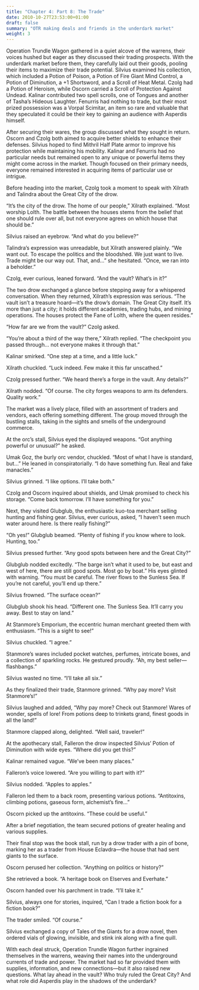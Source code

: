 ```yaml
---
title: "Chapter 4: Part 8: The Trade"
date: 2010-10-27T23:53:00+01:00
draft: false
summary: "OTR making deals and friends in the underdark market"
weight: 3
---
```


Operation Trundle Wagon gathered in a quiet alcove of the warrens, their voices hushed but eager as they discussed their trading prospects. With the underdark market before them, they carefully laid out their goods, pooling their items to maximize their trade potential. Silvius examined his collection, which included a Potion of Poison, a Potion of Fire Giant Mind Control, a Potion of Diminution, a +1 Shortsword, and a Scroll of Heat Metal. Czolg had a Potion of Heroism, while Oscorn carried a Scroll of Protection Against Undead. Kalinar contributed two spell scrolls, one of Tongues and another of Tasha’s Hideous Laughter. Fenurris had nothing to trade, but their most prized possession was a Vorpal Scimitar, an item so rare and valuable that they speculated it could be their key to gaining an audience with Asperdis himself.

After securing their wares, the group discussed what they sought in return. Oscorn and Czolg both aimed to acquire better shields to enhance their defenses. Silvius hoped to find Mithril Half Plate armor to improve his protection while maintaining his mobility. Kalinar and Fenurris had no particular needs but remained open to any unique or powerful items they might come across in the market. Though focused on their primary needs, everyone remained interested in acquiring items of particular use or intrigue.

Before heading into the market, Czolg took a moment to speak with Xilrath and Talindra about the Great City of the drow.

“It’s the city of the drow. The home of our people,” Xilrath explained. “Most worship Lolth. The battle between the houses stems from the belief that one should rule over all, but not everyone agrees on which house that should be.”

Silvius raised an eyebrow. “And what do you believe?”

Talindra’s expression was unreadable, but Xilrath answered plainly. “We want out. To escape the politics and the bloodshed. We just want to live. Trade might be our way out. That, and…” she hesitated. “Once, we ran into a beholder.”

Czolg, ever curious, leaned forward. “And the vault? What’s in it?”

The two drow exchanged a glance before stepping away for a whispered conversation. When they returned, Xilrath’s expression was serious. “The vault isn’t a treasure hoard—it’s the drow’s domain. The Great City itself. It’s more than just a city; it holds different academies, trading hubs, and mining operations. The houses protect the Fane of Lolth, where the queen resides.”

“How far are we from the vault?” Czolg asked.

“You’re about a third of the way there,” Xilrath replied. “The checkpoint you passed through… not everyone makes it through that.”

Kalinar smirked. “One step at a time, and a little luck.”

Xilrath chuckled. “Luck indeed. Few make it this far unscathed.”

Czolg pressed further. “We heard there’s a forge in the vault. Any details?”

Xilrath nodded. “Of course. The city forges weapons to arm its defenders. Quality work.”

The market was a lively place, filled with an assortment of traders and vendors, each offering something different. The group moved through the bustling stalls, taking in the sights and smells of the underground commerce.

At the orc’s stall, Silvius eyed the displayed weapons. “Got anything powerful or unusual?” he asked.

Umak Goz, the burly orc vendor, chuckled. “Most of what I have is standard, but…” He leaned in conspiratorially. “I do have something fun. Real and fake manacles.”

Silvius grinned. “I like options. I’ll take both.”

Czolg and Oscorn inquired about shields, and Umak promised to check his storage. “Come back tomorrow. I’ll have something for you.”

Next, they visited Glubglub, the enthusiastic kuo-toa merchant selling hunting and fishing gear. Silvius, ever curious, asked, “I haven’t seen much water around here. Is there really fishing?”

“Oh yes!” Glubglub beamed. “Plenty of fishing if you know where to look. Hunting, too.”

Silvius pressed further. “Any good spots between here and the Great City?”

Glubglub nodded excitedly. “The barge isn’t what it used to be, but east and west of here, there are still good spots. Most go by boat.” His eyes glinted with warning. “You must be careful. The river flows to the Sunless Sea. If you’re not careful, you’ll end up there.”

Silvius frowned. “The surface ocean?”

Glubglub shook his head. “Different one. The Sunless Sea. It’ll carry you away. Best to stay on land.”

At Stanmore’s Emporium, the eccentric human merchant greeted them with enthusiasm. “This is a sight to see!”

Silvius chuckled. “I agree.”

Stanmore’s wares included pocket watches, perfumes, intricate boxes, and a collection of sparkling rocks. He gestured proudly. “Ah, my best seller—flashbangs.”

Silvius wasted no time. “I’ll take all six.”

As they finalized their trade, Stanmore grinned. “Why pay more? Visit Stanmore’s!”

Silvius laughed and added, “Why pay more? Check out Stanmore! Wares of wonder, spells of lore! From potions deep to trinkets grand, finest goods in all the land!”

Stanmore clapped along, delighted. “Well said, traveler!”

At the apothecary stall, Falleron the drow inspected Silvius’ Potion of Diminution with wide eyes. “Where did you get this?”

Kalinar remained vague. “We’ve been many places.”

Falleron’s voice lowered. “Are you willing to part with it?”

Silvius nodded. “Apples to apples.”

Falleron led them to a back room, presenting various potions. “Antitoxins, climbing potions, gaseous form, alchemist’s fire…”

Oscorn picked up the antitoxins. “These could be useful.”

After a brief negotiation, the team secured potions of greater healing and various supplies.

Their final stop was the book stall, run by a drow trader with a pin of bone, marking her as a trader from House Eclavdra—the house that had sent giants to the surface.

Oscorn perused her collection. “Anything on politics or history?”

She retrieved a book. “A heritage book on Elserves and Everhate.”

Oscorn handed over his parchment in trade. “I’ll take it.”

Silvius, always one for stories, inquired, “Can I trade a fiction book for a fiction book?”

The trader smiled. “Of course.”

Silvius exchanged a copy of Tales of the Giants for a drow novel, then ordered vials of glowing, invisible, and stink ink along with a fine quill.

With each deal struck, Operation Trundle Wagon further ingrained themselves in the warrens, weaving their names into the underground currents of trade and power. The market had so far provided them with supplies, information, and new connections—but it also raised new questions. What lay ahead in the vault? Who truly ruled the Great City? And what role did Asperdis play in the shadows of the underdark?
